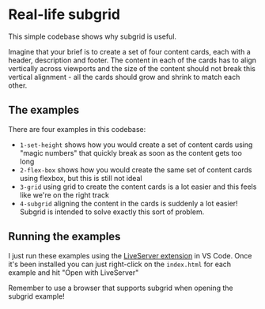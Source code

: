 # Real-life subgrid

This simple codebase shows why subgrid is useful.

Imagine that your brief is to create a set of four content cards, each with a header, description and footer. The content in each of the cards has to align vertically across viewports and the size of the content should not break this vertical alignment - all the cards should grow and shrink to match each other.

## The examples

There are four examples in this codebase:

- `1-set-height` shows how you would create a set of content cards using "magic numbers" that quickly break as soon as the content gets too long
- `2-flex-box` shows how you would create the same set of content cards using flexbox, but this is still not ideal
- `3-grid` using grid to create the content cards is a lot easier and this feels like we're on the right track
- `4-subgrid` aligning the content in the cards is suddenly a lot easier! Subgrid is intended to solve exactly this sort of problem.

## Running the examples

I just run these examples using the [LiveServer extension](https://marketplace.visualstudio.com/items?itemName=ritwickdey.LiveServer) in VS Code. Once it's been installed you can just right-click on the `index.html` for each example and hit "Open with LiveServer"

Remember to use a browser that supports subgrid when opening the subgrid example!
